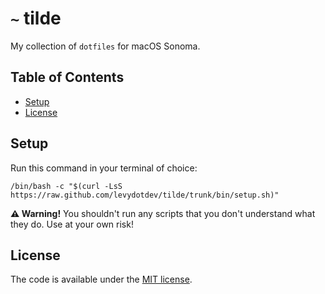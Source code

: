 # `~` tilde
My collection of `dotfiles` for macOS Sonoma.

## Table of Contents

* [Setup](#setup)
* [License](#license)

## Setup

Run this command in your terminal of choice:

```
/bin/bash -c "$(curl -LsS https://raw.github.com/levydotdev/tilde/trunk/bin/setup.sh)"
```

**⚠️ Warning!** You shouldn't run any scripts that you don't understand what they do. Use at your own risk!

## License

The code is available under the [MIT license][license].

<!-- Links: -->

[license]: LICENSE